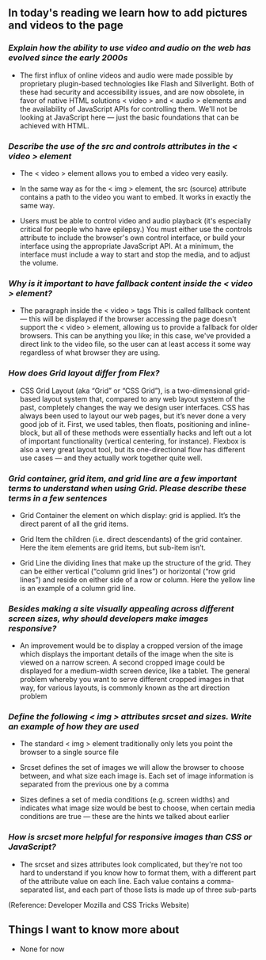 ## In today's reading we learn how to add pictures and videos to the page ##


### *Explain how the ability to use video and audio on the web has evolved since the early 2000s* ###

- The first influx of online videos and audio were made possible by proprietary plugin-based technologies like Flash and Silverlight. Both of these had security and accessibility issues, and are now obsolete, in favor of native HTML solutions < video > and < audio > elements and the availability of JavaScript APIs for controlling them. We'll not be looking at JavaScript here — just the basic foundations that can be achieved with HTML.


### *Describe the use of the src and controls attributes in the < video > element* ###

- The < video > element allows you to embed a video very easily.

- In the same way as for the < img > element, the src (source) attribute contains a path to the video you want to embed. It works in exactly the same way.

- Users must be able to control video and audio playback (it's especially critical for people who have epilepsy.) You must either use the controls attribute to include the browser's own control interface, or build your interface using the appropriate JavaScript API. At a minimum, the interface must include a way to start and stop the media, and to adjust the volume.

### *Why is it important to have fallback content inside the < video > element?* ###

- The paragraph inside the < video > tags
This is called fallback content — this will be displayed if the browser accessing the page doesn't support the < video > element, allowing us to provide a fallback for older browsers. This can be anything you like; in this case, we've provided a direct link to the video file, so the user can at least access it some way regardless of what browser they are using.

### *How does Grid layout differ from Flex?* ###

- CSS Grid Layout (aka “Grid” or “CSS Grid”), is a two-dimensional grid-based layout system that, compared to any web layout system of the past, completely changes the way we design user interfaces. CSS has always been used to layout our web pages, but it’s never done a very good job of it. First, we used tables, then floats, positioning and inline-block, but all of these methods were essentially hacks and left out a lot of important functionality (vertical centering, for instance). Flexbox is also a very great layout tool, but its one-directional flow has different use cases — and they actually work together quite well.

### *Grid container, grid item, and grid line are a few important terms to understand when using Grid. Please describe these terms in a few sentences* ###

- Grid Container the element on which display: grid is applied. It’s the direct parent of all the grid items.

- Grid Item the children (i.e. direct descendants) of the grid container. Here the item elements are grid items, but sub-item isn’t.

- Grid Line the dividing lines that make up the structure of the grid. They can be either vertical (“column grid lines”) or horizontal (“row grid lines”) and reside on either side of a row or column. Here the yellow line is an example of a column grid line.

### *Besides making a site visually appealing across different screen sizes, why should developers make images responsive?* ###

- An improvement would be to display a cropped version of the image which displays the important details of the image when the site is viewed on a narrow screen. A second cropped image could be displayed for a medium-width screen device, like a tablet. The general problem whereby you want to serve different cropped images in that way, for various layouts, is commonly known as the art direction problem

### *Define the following < img > attributes srcset and sizes. Write an example of how they are used* ###

- The standard < img > element traditionally only lets you point the browser to a single source file

- Srcset defines the set of images we will allow the browser to choose between, and what size each image is. Each set of image information is separated from the previous one by a comma

- Sizes defines a set of media conditions (e.g. screen widths) and indicates what image size would be best to choose, when certain media conditions are true — these are the hints we talked about earlier

### *How is srcset more helpful for responsive images than CSS or JavaScript?* ###

- The srcset and sizes attributes look complicated, but they're not too hard to understand if you know how to format them, with a different part of the attribute value on each line. Each value contains a comma-separated list, and each part of those lists is made up of three sub-parts

(Reference: Developer Mozilla and CSS Tricks Website)

## Things I want to know more about 

- None for now